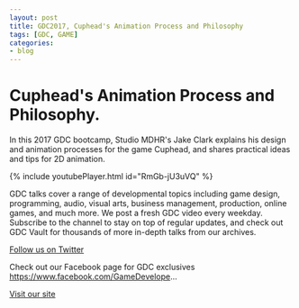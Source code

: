 ```yaml
---
layout: post
title: GDC2017, Cuphead's Animation Process and Philosophy
tags: [GDC, GAME]
categories:
- blog
---
```

# Cuphead's Animation Process and Philosophy.

In this 2017 GDC bootcamp, Studio MDHR's Jake Clark explains his design and animation processes for the game Cuphead, 
and shares practical ideas and tips for 2D animation.

{% include youtubePlayer.html id="RmGb-jU3uVQ" %}

GDC talks cover a range of developmental topics including game design, programming, audio, visual arts, 
business management, production, online games, and much more. We post a fresh GDC video every weekday. 
Subscribe to the channel to stay on top of regular updates, and check out GDC Vault for thousands 
of more in-depth talks from our archives.

[Follow us on Twitter ](https://twitter.com/Official_GDC)

Check out our Facebook page for GDC exclusives
https://www.facebook.com/GameDevelope...

[Visit our site](http://ubm.io/2ctNvqZ)


